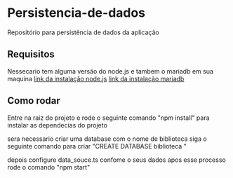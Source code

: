 # Persistencia-de-dados
Repositório para persistência de dados da aplicação

## Requisitos
Nessecario tem alguma versão do node.js e tambem o mariadb em sua maquina 
[link da instalação node.js](https://nodejs.org/en/download)
[link da instalação mariadb](https://mariadb.org/download/?t=mariadb&p=mariadb&r=11.1.0&os=Linux&cpu=x86_64&pkg=tar_gz&i=systemd&m=fder)

## Como rodar 
Entre na raiz do projeto e rode o seguinte comando "npm install" para instalar as dependecias do projeto

sera necessario criar uma database com o nome de biblioteca 
siga o seguinte comando para criar "CREATE DATABASE biblioteca "

depois configure data_souce.ts confome o seus dados 
apos esse processo rode o comando "npm start"

